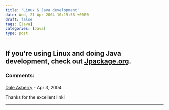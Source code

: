 ```yaml
---
title: 'Linux & Java development'
date: Wed, 21 Apr 2004 10:19:58 +0000
draft: false
tags: [Java]
categories: [Java]
type: post
---
```


If you're using Linux and doing Java development, check out [Jpackage.org](http://www.jpackage.org).
---
### Comments:
####
[Dale Asberry](http://www.artima.com/weblogs/index.jsp?blogger=bozomind "dale2003[at]daleasberry[dot]com") - <time datetime="2004-04-21 13:22:24">Apr 3, 2004</time>

Thanks for the excellent link!
<hr />

